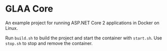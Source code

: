 # GLAA Core #

An example project for running ASP.NET Core 2 applications in Docker on Linux.

Run `build.sh` to build the project and start the container with `start.sh`. Use `stop.sh` to stop and remove the container.

